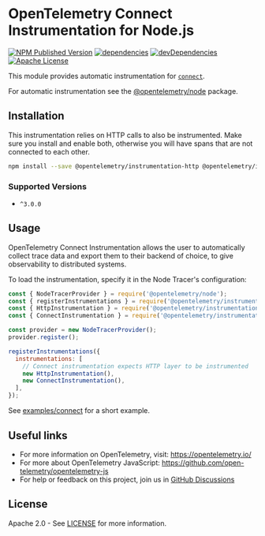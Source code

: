 # OpenTelemetry Connect Instrumentation for Node.js

[![NPM Published Version][npm-img]][npm-url]
[![dependencies][dependencies-image]][dependencies-url]
[![devDependencies][devDependencies-image]][devDependencies-url]
[![Apache License][license-image]][license-image]

This module provides automatic instrumentation for [`connect`](https://github.com/senchalabs/connect).

For automatic instrumentation see the
[@opentelemetry/node](https://github.com/open-telemetry/opentelemetry-js/tree/main/packages/opentelemetry-node) package.

## Installation

This instrumentation relies on HTTP calls to also be instrumented. Make sure you install and enable both, otherwise you will have spans that are not connected to each other.

```bash
npm install --save @opentelemetry/instrumentation-http @opentelemetry/instrumentation-connect
```

### Supported Versions

- `^3.0.0`

## Usage

OpenTelemetry Connect Instrumentation allows the user to automatically collect trace data and export them to their backend of choice, to give observability to distributed systems.

To load the instrumentation, specify it in the Node Tracer's configuration:

```js
const { NodeTracerProvider } = require('@opentelemetry/node');
const { registerInstrumentations } = require('@opentelemetry/instrumentation');
const { HttpInstrumentation } = require('@opentelemetry/instrumentation-http');
const { ConnectInstrumentation } = require('@opentelemetry/instrumentation-connnect');

const provider = new NodeTracerProvider();
provider.register();

registerInstrumentations({
  instrumentations: [
    // Connect instrumentation expects HTTP layer to be instrumented
    new HttpInstrumentation(),
    new ConnectInstrumentation(),
  ],
});
```

See [examples/connect](https://github.com/open-telemetry/opentelemetry-js-contrib/tree/main/examples/connect) for a short example.


## Useful links

- For more information on OpenTelemetry, visit: <https://opentelemetry.io/>
- For more about OpenTelemetry JavaScript: <https://github.com/open-telemetry/opentelemetry-js>
- For help or feedback on this project, join us in [GitHub Discussions][discussions-url]

## License

Apache 2.0 - See [LICENSE][license-url] for more information.

[discussions-url]: https://github.com/open-telemetry/opentelemetry-js/discussions
[license-url]: https://github.com/open-telemetry/opentelemetry-js-contrib/blob/main/LICENSE
[license-image]: https://img.shields.io/badge/license-Apache_2.0-green.svg?style=flat
[dependencies-image]: https://status.david-dm.org/gh/open-telemetry/opentelemetry-js-contrib.svg?path=plugins%2Fnode%2Fopentelemetry-instrumentation-connect
[dependencies-url]: https://david-dm.org/open-telemetry/opentelemetry-js-contrib?path=plugins%2Fnode%2Fopentelemetry-instrumentation-connect
[devDependencies-image]: https://status.david-dm.org/gh/open-telemetry/opentelemetry-js-contrib.svg?path=plugins%2Fnode%2Fopentelemetry-instrumentation-connect&type=dev
[devDependencies-url]: https://david-dm.org/open-telemetry/opentelemetry-js-contrib?path=plugins%2Fnode%2Fopentelemetry-instrumentation-connect&type=dev
[npm-url]: https://www.npmjs.com/package/@opentelemetry/instrumentation-connect
[npm-img]: https://badge.fury.io/js/%40opentelemetry%2Finstrumentation-connect.svg
